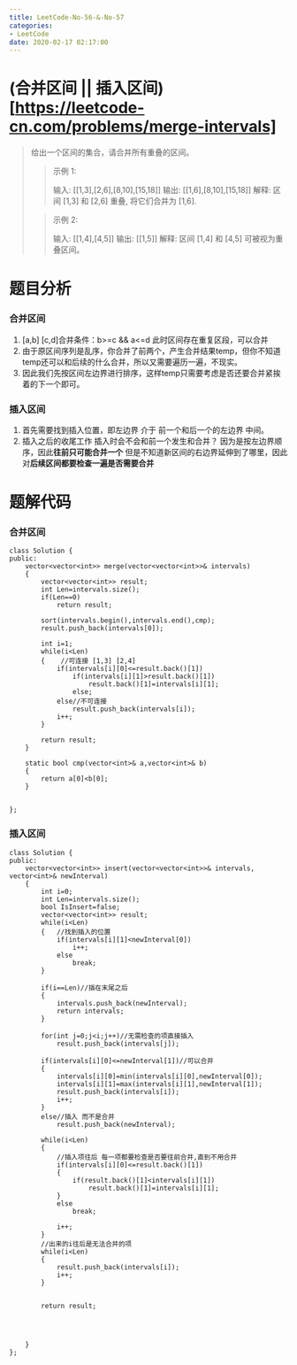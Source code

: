 ```yaml
---
title: LeetCode-No-56-&-No-57
categories:
- LeetCode
date: 2020-02-17 02:17:00
---
```

# (合并区间 || 插入区间)[https://leetcode-cn.com/problems/merge-intervals]
>给出一个区间的集合，请合并所有重叠的区间。
>
>>示例 1:
>>
>>输入: [[1,3],[2,6],[8,10],[15,18]]
输出: [[1,6],[8,10],[15,18]]
解释: 区间 [1,3] 和 [2,6] 重叠, 将它们合并为 [1,6].
>
>>示例 2:
>>
>>输入: [[1,4],[4,5]]
输出: [[1,5]]
解释: 区间 [1,4] 和 [4,5] 可被视为重叠区间。

# 题目分析
###    合并区间
1. [a,b] [c,d]合并条件：b>=c && a<=d 此时区间存在重复区段，可以合并
2. 由于原区间序列是乱序，你合并了前两个，产生合并结果temp，但你不知道temp还可以和后续的什么合并，所以又需要遍历一遍，不现实。
3. 因此我们先按区间左边界进行排序，这样temp只需要考虑是否还要合并紧挨着的下一个即可。
###    插入区间
1. 首先需要找到插入位置，即左边界 介于  前一个和后一个的左边界 中间。
2. 插入之后的收尾工作
插入时会不会和前一个发生和合并？
因为是按左边界顺序，因此**往前只可能合并一个**
但是不知道新区间的右边界延伸到了哪里，因此对**后续区间都要检查一遍是否需要合并**

# 题解代码
###   合并区间
```
class Solution {
public:
    vector<vector<int>> merge(vector<vector<int>>& intervals) 
    {
        vector<vector<int>> result;
        int Len=intervals.size();
        if(Len==0)
            return result;
        
        sort(intervals.begin(),intervals.end(),cmp);
        result.push_back(intervals[0]);

        int i=1;
        while(i<Len)
        {    //可连接 [1,3] [2,4]
            if(intervals[i][0]<=result.back()[1])
                if(intervals[i][1]>result.back()[1])
                    result.back()[1]=intervals[i][1];
                else;
            else//不可连接 
                result.push_back(intervals[i]);
            i++;
        }

        return result;
    }

    static bool cmp(vector<int>& a,vector<int>& b)
    {
        return a[0]<b[0];
    }

    
};
```
###   插入区间
```
class Solution {
public:
    vector<vector<int>> insert(vector<vector<int>>& intervals, vector<int>& newInterval) 
    {
        int i=0;
        int Len=intervals.size();
        bool IsInsert=false;
        vector<vector<int>> result;
        while(i<Len)
        {   //找到插入的位置
            if(intervals[i][1]<newInterval[0])
                i++;
            else
                break;
        }

        if(i==Len)//插在末尾之后
        {
            intervals.push_back(newInterval);
            return intervals;
        }

        for(int j=0;j<i;j++)//无需检查的项直接插入
            result.push_back(intervals[j]);

        if(intervals[i][0]<=newInterval[1])//可以合并
        {
            intervals[i][0]=min(intervals[i][0],newInterval[0]);
            intervals[i][1]=max(intervals[i][1],newInterval[1]);
            result.push_back(intervals[i]);
            i++;
        }
        else//插入 而不是合并
            result.push_back(newInterval);

        while(i<Len)
        {
            //插入项往后 每一项都要检查是否要往前合并,直到不用合并
            if(intervals[i][0]<=result.back()[1])
            {
                if(result.back()[1]<intervals[i][1])
                    result.back()[1]=intervals[i][1];
            }
            else
                break;
            
            i++;
        }
        //出来的i往后是无法合并的项
        while(i<Len)
        {
            result.push_back(intervals[i]);
            i++;
        }


        return result;




    }
};
```

  
